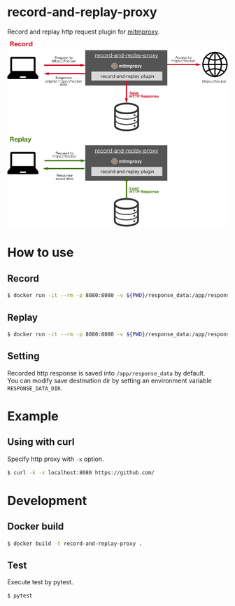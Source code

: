 # record-and-replay-proxy

Record and replay http request plugin for [mitmproxy](https://mitmproxy.org/).

![image](https://raw.githubusercontent.com/Chanmoro/record-and-replay-proxy/master/docs/record-and-replay-proxy.png)

# How to use
## Record

```bash
$ docker run -it --rm -p 8080:8080 -v ${PWD}/response_data:/app/response_data chanmoro/record-and-replay-proxy record
```

## Replay

```bash
$ docker run -it --rm -p 8080:8080 -v ${PWD}/response_data:/app/response_data chanmoro/record-and-replay-proxy replay
```

## Setting
Recorded http response is saved into `/app/response_data` by default.  
You can modify save destination dir by setting an environment variable `RESPONSE_DATA_DIR`.

# Example
## Using with curl
Specify http proxy with `-x` option.

```bash
$ curl -k -x localhost:8080 https://github.com/
```

# Development
## Docker build

```bash
$ docker build -t record-and-replay-proxy .
```

## Test

Execute test by pytest.

```bash
$ pytest
```
